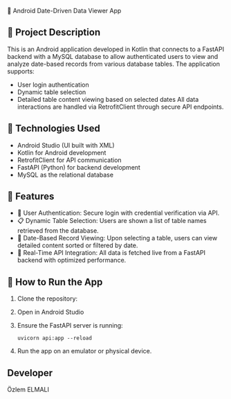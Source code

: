  📅 Android Date-Driven Data Viewer App
## 📱 Project Description
This is an Android application developed in Kotlin that connects to a FastAPI backend with a MySQL database to allow authenticated users to view and analyze date-based records from various database tables.
The application supports:
-	User login authentication
-	Dynamic table selection
-	Detailed table content viewing based on selected dates
All data interactions are handled via RetrofitClient through secure API endpoints.

## 🧰 Technologies Used
-	Android Studio (UI built with XML)
-	Kotlin for Android development
-	RetrofitClient for API communication
-	FastAPI (Python) for backend development
-	MySQL as the relational database

## 🔐 Features
-	🔑 User Authentication: Secure login with credential verification via API.
-	📋 Dynamic Table Selection: Users are shown a list of table names retrieved from the database.
-	🔎 Date-Based Record Viewing: Upon selecting a table, users can view detailed content sorted or filtered by date.
-	🔄 Real-Time API Integration: All data is fetched live from a FastAPI backend with optimized performance.

## 🚀 How to Run the App
1.	Clone the repository:
2.	Open in Android Studio
3.	Ensure the FastAPI server is running:

  	`uvicorn api:app --reload`
5.	Run the app on an emulator or physical device.

## Developer
Özlem ELMALI
